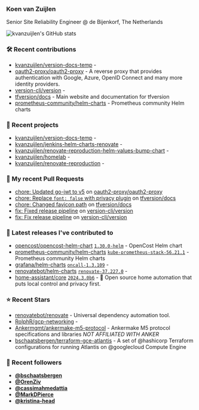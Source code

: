 ### Koen van Zuijlen

Senior Site Reliability Engineer @ de Bijenkorf, The Netherlands

![kvanzuijlen's GitHub stats](https://github-readme-stats.vercel.app/api?username=kvanzuijlen&show=reviews,discussions_started,discussions_answered,prs_merged,prs_merged_percentage&show_icons=true&theme=dark&cache_seconds=86400)

### 🛠️ Recent contributions

- [kvanzuijlen/version-docs-temp](https://github.com/kvanzuijlen/version-docs-temp) - 
- [oauth2-proxy/oauth2-proxy](https://github.com/oauth2-proxy/oauth2-proxy) - A reverse proxy that provides authentication with Google, Azure, OpenID Connect and many more identity providers.
- [version-cli/version](https://github.com/version-cli/version) - 
- [tfversion/docs](https://github.com/tfversion/docs) - Main website and documentation for tfversion
- [prometheus-community/helm-charts](https://github.com/prometheus-community/helm-charts) - Prometheus community Helm charts

### 🌱 Recent projects

- [kvanzuijlen/version-docs-temp](https://github.com/kvanzuijlen/version-docs-temp) - 
- [kvanzuijlen/jenkins-helm-charts-renovate](https://github.com/kvanzuijlen/jenkins-helm-charts-renovate) - 
- [kvanzuijlen/renovate-reproduction-helm-values-bump-chart](https://github.com/kvanzuijlen/renovate-reproduction-helm-values-bump-chart) - 
- [kvanzuijlen/homelab](https://github.com/kvanzuijlen/homelab) - 
- [kvanzuijlen/renovate-reproduction](https://github.com/kvanzuijlen/renovate-reproduction) - 

### 🚧 My recent Pull Requests

- [chore: Updated go-jwt to v5](https://github.com/oauth2-proxy/oauth2-proxy/pull/2540) on [oauth2-proxy/oauth2-proxy](https://github.com/oauth2-proxy/oauth2-proxy)
- [chore: Replace `font: false` with privacy plugin](https://github.com/tfversion/docs/pull/2) on [tfversion/docs](https://github.com/tfversion/docs)
- [chore: Changed favicon path](https://github.com/tfversion/docs/pull/1) on [tfversion/docs](https://github.com/tfversion/docs)
- [fix: Fixed release pipeline](https://github.com/version-cli/version/pull/35) on [version-cli/version](https://github.com/version-cli/version)
- [fix: Fix release pipeline](https://github.com/version-cli/version/pull/34) on [version-cli/version](https://github.com/version-cli/version)

### 🚀 Latest releases I've contributed to

- [opencost/opencost-helm-chart](https://github.com/opencost/opencost-helm-chart) [`1.30.0-helm`](https://github.com/opencost/opencost-helm-chart/releases/tag/1.30.0-helm) - OpenCost Helm chart 
- [prometheus-community/helm-charts](https://github.com/prometheus-community/helm-charts) [`kube-prometheus-stack-56.21.1`](https://github.com/prometheus-community/helm-charts/releases/tag/kube-prometheus-stack-56.21.1) - Prometheus community Helm charts
- [grafana/helm-charts](https://github.com/grafana/helm-charts) [`oncall-1.3.109`](https://github.com/grafana/helm-charts/releases/tag/oncall-1.3.109) - 
- [renovatebot/helm-charts](https://github.com/renovatebot/helm-charts) [`renovate-37.227.0`](https://github.com/renovatebot/helm-charts/releases/tag/renovate-37.227.0) - 
- [home-assistant/core](https://github.com/home-assistant/core) [`2024.3.0b6`](https://github.com/home-assistant/core/releases/tag/2024.3.0b6) - :house_with_garden: Open source home automation that puts local control and privacy first.

### ⭐ Recent Stars

- [renovatebot/renovate](https://github.com/renovatebot/renovate) - Universal dependency automation tool.
- [RolphR/gcp-networking](https://github.com/RolphR/gcp-networking) - 
- [Ankermgmt/ankermake-m5-protocol](https://github.com/Ankermgmt/ankermake-m5-protocol) - Ankermake M5 protocol specifications and libraries *NOT AFFILIATED WITH ANKER*
- [bschaatsbergen/terraform-gce-atlantis](https://github.com/bschaatsbergen/terraform-gce-atlantis) - A set of @hashicorp Terraform configurations for running Atlantis on @googlecloud Compute Engine

### 👀 Recent followers

- [**@bschaatsbergen**](https://github.com/bschaatsbergen)
- [**@OrenZiv**](https://github.com/OrenZiv)
- [**@cassimahmedattia**](https://github.com/cassimahmedattia)
- [**@MarkDPierce**](https://github.com/MarkDPierce)
- [**@kristina-head**](https://github.com/kristina-head)
